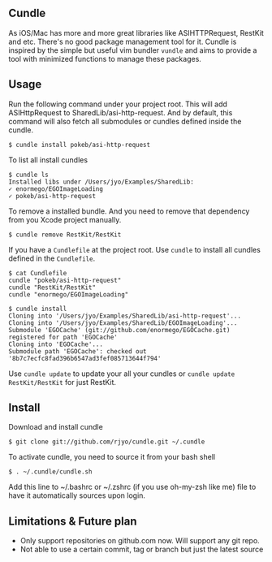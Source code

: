 ## Cundle

As iOS/Mac has more and more great libraries like ASIHTTPRequest, RestKit and etc. There's no good package management tool for it. Cundle is inspired by the simple but useful vim bundler `vundle` and aims to provide a tool with minimized functions to manage these packages.

## Usage

Run the following command under your project root. This will add ASIHttpRequest to SharedLib/asi-http-request. And by default, this command will also fetch all submodules or cundles defined inside the cundle.

	$ cundle install pokeb/asi-http-request

To list all install cundles
	
	$ cundle ls
	Installed libs under /Users/jyo/Examples/SharedLib:
	✓ enormego/EGOImageLoading
	✓ pokeb/asi-http-request

To remove a installed bundle. And you need to remove that dependency from you Xcode project manually.

	$ cundle remove RestKit/RestKit

If you have a `Cundlefile` at the project root. Use `cundle` to install all cundles defined in the `Cundlefile`.

	$ cat Cundlefile
	cundle "pokeb/asi-http-request"
	cundle "RestKit/RestKit"
	cundle "enormego/EGOImageLoading"
	
	$ cundle install
	Cloning into '/Users/jyo/Examples/SharedLib/asi-http-request'...
	Cloning into '/Users/jyo/Examples/SharedLib/EGOImageLoading'...
	Submodule 'EGOCache' (git://github.com/enormego/EGOCache.git) registered for path 'EGOCache'
	Cloning into 'EGOCache'...
	Submodule path 'EGOCache': checked out '8b7c7ecfc8fad396b6547ad3fef085713644f794'

Use `cundle update` to update your all your cundles or `cundle update RestKit/RestKit` for just RestKit.

## Install

Download and install cundle
	
	$ git clone git://github.com/rjyo/cundle.git ~/.cundle

To activate cundle, you need to source it from your bash shell

	$ . ~/.cundle/cundle.sh

Add this line to ~/.bashrc or ~/.zshrc (if you use oh-my-zsh like me) file to have it automatically sources upon login.

## Limitations & Future plan

* Only support repositories on github.com now. Will support any git repo.
* Not able to use a certain commit, tag or branch but just the latest source
